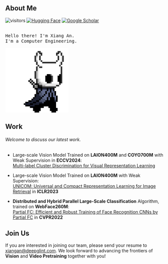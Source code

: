 ## About Me
![visitors](https://visitor-badge.laobi.icu/badge?page_id=anxiangsir.anxiangsir)
[![Hugging Face](https://img.shields.io/badge/Hugging%20Face-xiangan-yellow)](https://huggingface.co/xiangan)
[![Google Scholar](https://img.shields.io/badge/Google%20Scholar-xiangan-blue)](https://scholar.google.com.hk/citations?user=1ckaPgwAAAAJ&hl=en)



<p align="left">
<br>
<samp>
Hello there! I'm Xiang An.
<br>I'm a Computer Engineering.<br>  
</samp>

</p>




<img src="https://raw.githubusercontent.com/TanZng/TanZng/master/assets/hollor_knight3.gif" width="200" alt=""/>

## Work

###### Welcome to discuss our latest work.



- Large-scale Vision Model Trained on **LAION400M** and **COYO700M** with Weak Supervision in **ECCV2024**:  
[Multi-label Cluster Discrimination for Visual Representation Learning](https://github.com/deepglint/unicom)


- Large-scale Vision Model Trained on **LAION400M** with Weak Supervision:  
[UNICOM: Universal and Compact Representation Learning for Image Retrieval](https://arxiv.org/pdf/2304.05884) in **ICLR2023**


- **Distributed and Hybrid Parallel Large-Scale Classification** Algorithm, trained on **WebFace260M**:  
[Partial FC: Efficient and Robust Training of Face Recognition CNNs by Partial FC](https://openaccess.thecvf.com/content/CVPR2022/papers/An_Killing_Two_Birds_With_One_Stone_Efficient_and_Robust_Training_CVPR_2022_paper.pdf) in **CVPR2022**    


## Join Us

If you are interested in joining our team, please send your resume to xiangan@deepglint.com. We look forward to advancing the frontiers of **Vision** and **Video Pretraining** together with you!







